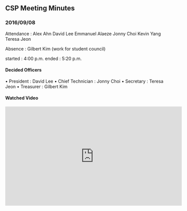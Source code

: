 ## CSP Meeting Minutes 

### 2016/09/08

Attendance : Alex Ahn
             David Lee
             Emmanuel Alaeze
             Jonny Choi
             Kevin Yang
             Teresa Jeon

Absence :    Gilbert Kim (work for student council)

started : 4:00 p.m.
ended : 5:20 p.m.

#### Decided Officers 

• President : David Lee
• Chief Technician : Jonny Choi
• Secretary : Teresa Jeon
• Treasurer : Gilbert Kim

#### Watched Video

<iframe width="560" height="315" src="https://www.youtube.com/embed/bjYhmX_OUQQ" frameborder="0" allowfullscreen></iframe>
 
             

